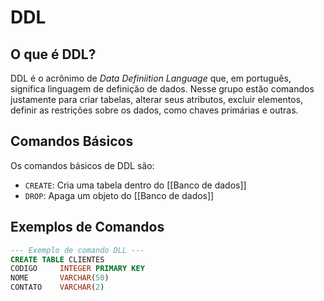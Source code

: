 # DDL

## O que é DDL?

DDL é o acrônimo de *Data Definiition Language* que, em português, significa linguagem de definição de dados. Nesse grupo estão comandos justamente para criar tabelas, alterar seus atributos, excluir elementos, definir as restrições sobre os dados, como chaves primárias e outras.

## Comandos Básicos

Os comandos básicos de DDL são:
- `CREATE`: Cria uma tabela dentro do [[Banco de dados]]
- `DROP`: Apaga um objeto do [[Banco de dados]]

## Exemplos de Comandos

```sql
--- Exemplo de comando DLL ---
CREATE TABLE CLIENTES
CODIGO     INTEGER PRIMARY KEY
NOME       VARCHAR(50)
CONTATO    VARCHAR(2)
```
